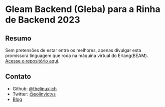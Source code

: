 # Gleam Backend (Gleba) para a Rinha de Backend 2023

## Resumo

Sem pretensões de estar entre os melhores, apenas divulgar esta promissora linguagem que roda na máquina virtual do Erlang(BEAM). [Acesse o repositório aqui](https://github.com/thelinuxlich/gleba).

## Contato

- Github: [@thelinuxlich](https://github.com/thelinuxlich)
- Twitter: [@solinvictvs](https://twitter.com/solinvictvs)
- [Blog](https://digitallich.dev/)